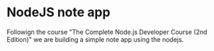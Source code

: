 # NodeJS note app

Followign the course "The Complete Node.js Developer Course (2nd Edition)" we are building a simple note app using the nodejs.